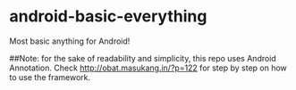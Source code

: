 # android-basic-everything
Most basic anything for Android!

##Note: for the sake of readability and simplicity, this repo uses Android Annotation. Check http://obat.masukang.in/?p=122 for step by step on how to use the framework.
